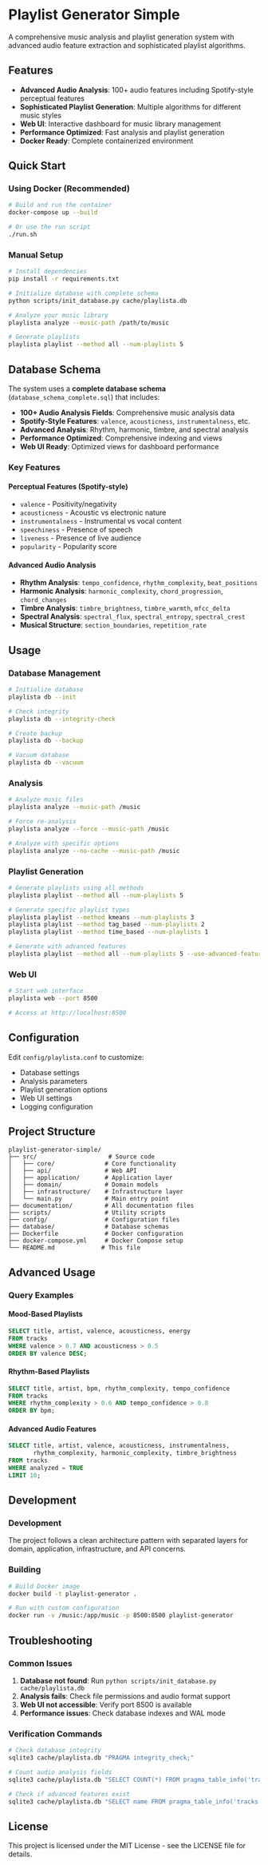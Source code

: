# Playlist Generator Simple

A comprehensive music analysis and playlist generation system with advanced audio feature extraction and sophisticated playlist algorithms.

## Features

- **Advanced Audio Analysis**: 100+ audio features including Spotify-style perceptual features
- **Sophisticated Playlist Generation**: Multiple algorithms for different music styles
- **Web UI**: Interactive dashboard for music library management
- **Performance Optimized**: Fast analysis and playlist generation
- **Docker Ready**: Complete containerized environment

## Quick Start

### Using Docker (Recommended)

```bash
# Build and run the container
docker-compose up --build

# Or use the run script
./run.sh
```

### Manual Setup

```bash
# Install dependencies
pip install -r requirements.txt

# Initialize database with complete schema
python scripts/init_database.py cache/playlista.db

# Analyze your music library
playlista analyze --music-path /path/to/music

# Generate playlists
playlista playlist --method all --num-playlists 5
```

## Database Schema

The system uses a **complete database schema** (`database_schema_complete.sql`) that includes:

- **100+ Audio Analysis Fields**: Comprehensive music analysis data
- **Spotify-Style Features**: `valence`, `acousticness`, `instrumentalness`, etc.
- **Advanced Analysis**: Rhythm, harmonic, timbre, and spectral analysis
- **Performance Optimized**: Comprehensive indexing and views
- **Web UI Ready**: Optimized views for dashboard performance

### Key Features

#### Perceptual Features (Spotify-style)
- `valence` - Positivity/negativity
- `acousticness` - Acoustic vs electronic nature
- `instrumentalness` - Instrumental vs vocal content
- `speechiness` - Presence of speech
- `liveness` - Presence of live audience
- `popularity` - Popularity score

#### Advanced Audio Analysis
- **Rhythm Analysis**: `tempo_confidence`, `rhythm_complexity`, `beat_positions`
- **Harmonic Analysis**: `harmonic_complexity`, `chord_progression`, `chord_changes`
- **Timbre Analysis**: `timbre_brightness`, `timbre_warmth`, `mfcc_delta`
- **Spectral Analysis**: `spectral_flux`, `spectral_entropy`, `spectral_crest`
- **Musical Structure**: `section_boundaries`, `repetition_rate`

## Usage

### Database Management

```bash
# Initialize database
playlista db --init

# Check integrity
playlista db --integrity-check

# Create backup
playlista db --backup

# Vacuum database
playlista db --vacuum
```

### Analysis

```bash
# Analyze music files
playlista analyze --music-path /music

# Force re-analysis
playlista analyze --force --music-path /music

# Analyze with specific options
playlista analyze --no-cache --music-path /music
```

### Playlist Generation

```bash
# Generate playlists using all methods
playlista playlist --method all --num-playlists 5

# Generate specific playlist types
playlista playlist --method kmeans --num-playlists 3
playlista playlist --method tag_based --num-playlists 2
playlista playlist --method time_based --num-playlists 1

# Generate with advanced features
playlista playlist --method all --num-playlists 5 --use-advanced-features
```

### Web UI

```bash
# Start web interface
playlista web --port 8500

# Access at http://localhost:8500
```

## Configuration

Edit `config/playlista.conf` to customize:

- Database settings
- Analysis parameters
- Playlist generation options
- Web UI settings
- Logging configuration

## Project Structure

```
playlist-generator-simple/
├── src/                    # Source code
│   ├── core/              # Core functionality
│   ├── api/               # Web API
│   ├── application/       # Application layer
│   ├── domain/            # Domain models
│   ├── infrastructure/    # Infrastructure layer
│   └── main.py            # Main entry point
├── documentation/         # All documentation files
├── scripts/               # Utility scripts
├── config/                # Configuration files
├── database/              # Database schemas
├── Dockerfile             # Docker configuration
├── docker-compose.yml     # Docker Compose setup
└── README.md             # This file
```

## Advanced Usage

### Query Examples

#### Mood-Based Playlists
```sql
SELECT title, artist, valence, acousticness, energy
FROM tracks 
WHERE valence > 0.7 AND acousticness > 0.5
ORDER BY valence DESC;
```

#### Rhythm-Based Playlists
```sql
SELECT title, artist, bpm, rhythm_complexity, tempo_confidence
FROM tracks 
WHERE rhythm_complexity > 0.6 AND tempo_confidence > 0.8
ORDER BY bpm;
```

#### Advanced Audio Features
```sql
SELECT title, artist, valence, acousticness, instrumentalness, 
       rhythm_complexity, harmonic_complexity, timbre_brightness
FROM tracks 
WHERE analyzed = TRUE 
LIMIT 10;
```

## Development

### Development

The project follows a clean architecture pattern with separated layers for domain, application, infrastructure, and API concerns.

### Building

```bash
# Build Docker image
docker build -t playlist-generator .

# Run with custom configuration
docker run -v /music:/app/music -p 8500:8500 playlist-generator
```

## Troubleshooting

### Common Issues

1. **Database not found**: Run `python scripts/init_database.py cache/playlista.db`
2. **Analysis fails**: Check file permissions and audio format support
3. **Web UI not accessible**: Verify port 8500 is available
4. **Performance issues**: Check database indexes and WAL mode

### Verification Commands

```bash
# Check database integrity
sqlite3 cache/playlista.db "PRAGMA integrity_check;"

# Count audio analysis fields
sqlite3 cache/playlista.db "SELECT COUNT(*) FROM pragma_table_info('tracks');"

# Check if advanced features exist
sqlite3 cache/playlista.db "SELECT name FROM pragma_table_info('tracks') WHERE name IN ('valence', 'acousticness', 'rhythm_complexity');"
```

## License

This project is licensed under the MIT License - see the LICENSE file for details. 